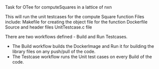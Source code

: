 Task for OTee for computeSquares in a lattice of nxn

This will run the unit testcases for the compute Square function 
Files include:
Makefile for creating the object file for the function
Dockerfile
Source and header files
UnitTestcase.c file

There are two workflows defined -
Build and Run Testcases.
- The Build workflow builds the DockerImage and Run it for building the library files on any push/pull of the code.
- The Testcase workflow runs the Unit test cases on every Build of the code.
